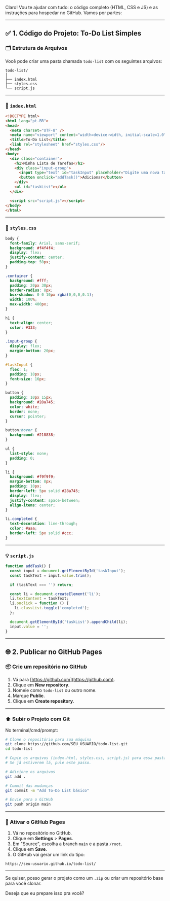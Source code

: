 Claro! Vou te ajudar com tudo: o código completo (HTML, CSS e JS) e as instruções para hospedar no GitHub. Vamos por partes:

---

## ✅ **1. Código do Projeto: To-Do List Simples**

### 🗂 Estrutura de Arquivos

Você pode criar uma pasta chamada `todo-list` com os seguintes arquivos:

```
todo-list/
│
├── index.html
├── styles.css
└── script.js
```

---

### 📄 `index.html`

```html
<!DOCTYPE html>
<html lang="pt-BR">
<head>
  <meta charset="UTF-8" />
  <meta name="viewport" content="width=device-width, initial-scale=1.0"/>
  <title>To-Do List</title>
  <link rel="stylesheet" href="styles.css"/>
</head>
<body>
  <div class="container">
    <h1>Minha Lista de Tarefas</h1>
    <div class="input-group">
      <input type="text" id="taskInput" placeholder="Digite uma nova tarefa..." />
      <button onclick="addTask()">Adicionar</button>
    </div>
    <ul id="taskList"></ul>
  </div>

  <script src="script.js"></script>
</body>
</html>
```

---

### 🎨 `styles.css`

```css
body {
  font-family: Arial, sans-serif;
  background: #f4f4f4;
  display: flex;
  justify-content: center;
  padding-top: 50px;
}

.container {
  background: #fff;
  padding: 20px 30px;
  border-radius: 8px;
  box-shadow: 0 0 10px rgba(0,0,0,0.1);
  width: 100%;
  max-width: 400px;
}

h1 {
  text-align: center;
  color: #333;
}

.input-group {
  display: flex;
  margin-bottom: 20px;
}

#taskInput {
  flex: 1;
  padding: 10px;
  font-size: 16px;
}

button {
  padding: 10px 15px;
  background: #28a745;
  color: white;
  border: none;
  cursor: pointer;
}

button:hover {
  background: #218838;
}

ul {
  list-style: none;
  padding: 0;
}

li {
  background: #f9f9f9;
  margin-bottom: 8px;
  padding: 10px;
  border-left: 5px solid #28a745;
  display: flex;
  justify-content: space-between;
  align-items: center;
}

li.completed {
  text-decoration: line-through;
  color: #aaa;
  border-left: 5px solid #ccc;
}
```

---

### 💡 `script.js`

```javascript
function addTask() {
  const input = document.getElementById('taskInput');
  const taskText = input.value.trim();

  if (taskText === '') return;

  const li = document.createElement('li');
  li.textContent = taskText;
  li.onclick = function () {
    li.classList.toggle('completed');
  };

  document.getElementById('taskList').appendChild(li);
  input.value = '';
}
```

---

## 🌐 **2. Publicar no GitHub Pages**

### 📦 Crie um repositório no GitHub

1. Vá para [https://github.com](https://github.com).
2. Clique em **New repository**.
3. Nomeie como `todo-list` ou outro nome.
4. Marque **Public**.
5. Clique em **Create repository**.

---

### ⬆️ Subir o Projeto com Git

No terminal/cmd/prompt:

```bash
# Clone o repositório para sua máquina
git clone https://github.com/SEU_USUARIO/todo-list.git
cd todo-list

# Copie os arquivos (index.html, styles.css, script.js) para essa pasta
# Se já estiverem lá, pule este passo.

# Adicione os arquivos
git add .

# Commit das mudanças
git commit -m "Add To-Do List básico"

# Envie para o GitHub
git push origin main
```

---

### 🚀 Ativar o GitHub Pages

1. Vá no repositório no GitHub.
2. Clique em **Settings** > **Pages**.
3. Em "Source", escolha a branch `main` e a pasta `/root`.
4. Clique em **Save**.
5. O GitHub vai gerar um link do tipo:

```
https://seu-usuario.github.io/todo-list/
```

---

Se quiser, posso gerar o projeto como um `.zip` ou criar um repositório base para você clonar.

Deseja que eu prepare isso pra você?
